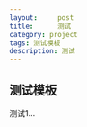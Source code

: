 ```yaml
---
layout:     post
title:      测试
category: project
tags: 测试模板
description: 测试
---
```


## 测试模板

测试1...
